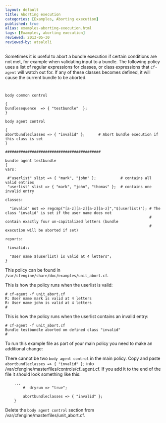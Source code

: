 ```yaml
---
layout: default
title: Aborting execution 
categories: [Examples, Aborting execution]
published: true
alias: examples-aborting-execution.html
tags: [Examples, aborting execution]
reviewed: 2013-05-30
reviewed-by: atsaloli
---
```


Sometimes it is useful to abort a bundle execution if certain conditions are not met,
for example when validating input to a bundle. The following policy uses a list of 
regular expressions for classes, or class expressions that `cf-agent` will watch out for.
If any of these classes becomes defined, it will cause the current bundle to be aborted.

```cf3


body common control

{
bundlesequence  => { "testbundle"  };
}

body agent control

{
abortbundleclasses => { "invalid" };      # Abort bundle execution if this class is set
}

###########################################

bundle agent testbundle
{
vars:

 #"userlist" slist => { "mark", "john" };           # contains all valid entries
 "userlist" slist => { "mark", "john", "thomas" };  # contains one invalid entry

classes:

  "invalid" not => regcmp("[a-z][a-z][a-z][a-z]","$(userlist)"); # The class 'invalid' is set if the user name does not
                                                                 # contain exactly four un-capitalized letters (bundle
                                                                 # execution will be aborted if set)

reports:

 !invalid::

  "User name $(userlist) is valid at 4 letters";
}
```

This policy can be found in `/var/cfengine/share/doc/examples/unit_abort.cf`.

This is how the policy runs when the userlist is valid:

    # cf-agent -f unit_abort.cf
    R: User name mark is valid at 4 letters
    R: User name john is valid at 4 letters
    # 

This is how the policy runs when the userlist contains an invalid entry:

    # cf-agent -f unit_abort.cf
    Bundle testbundle aborted on defined class "invalid"
    # 

To run this example file as part of your main policy you need to make an
additional change:

There cannot be two `body agent control` in the main policy. Copy and paste 
`abortbundleclasses => { "invalid" };` into /var/cfengine/masterfiles/controls/cf_agent.cf. 
If you add it to the end of the file it should look something like this:

```cf3
    ...
        #  dryrun => "true";
        
        abortbundleclasses => { "invalid" };
    }
```

Delete the `body agent control` section from /var/cfengine/masterfiles/unit_abort.cf.
